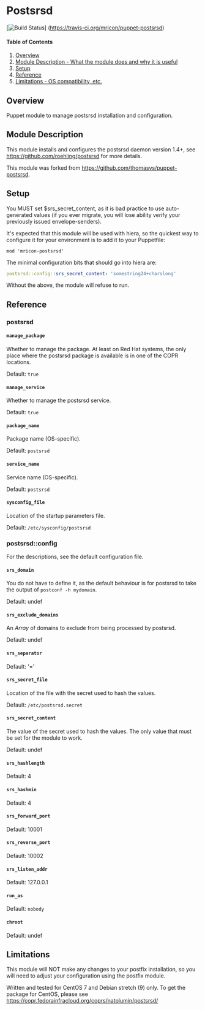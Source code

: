 # Postsrsd

[![Build Status](https://travis-ci.org/mricon/puppet-postsrsd.svg?branch=master)]
(https://travis-ci.org/mricon/puppet-postsrsd)

#### Table of Contents

1. [Overview](#overview)
2. [Module Description - What the module does and why it is useful](#module-description)
3. [Setup](#setup)
4. [Reference](#reference)
5. [Limitations - OS compatibility, etc.](#limitations)

## Overview
Puppet module to manage postsrsd installation and configuration.

## Module Description
This module installs and configures the postsrsd daemon version 1.4+, see
https://github.com/roehling/postsrsd for more details.

This module was forked from https://github.com/thomasvs/puppet-postsrsd.

## Setup
You MUST set $srs_secret_content, as it is bad practice to use auto-generated
values (if you ever migrate, you will lose ability verify your previously
issued envelope-senders).

It's expected that this module will be used with hiera, so the quickest way to
configure it for your environment is to add it to your Puppetfile:

```
mod 'mricon-postsrsd'
```

The minimal configuration bits that should go into hiera are:

```yaml
postsrsd::config::srs_secret_content: 'somestring24+charslong'
```

Without the above, the module will refuse to run.

## Reference
### postsrsd

#### `manage_package`

Whether to manage the package. At least on Red Hat systems, the only place
where the postsrsd package is available is in one of the COPR locations.

Default: `true`

#### `manage_service`

Whether to manage the postsrsd service.

Default: `true`

#### `package_name`

Package name (OS-specific).

Default: `postsrsd`

#### `service_name`

Service name (OS-specific).

Default: `postsrsd`

#### `sysconfig_file`

Location of the startup parameters file.

Default: `/etc/sysconfig/postsrsd`

### postsrsd::config

For the descriptions, see the default configuration file.

#### `srs_domain`
You do not have to define it, as the default behaviour is for postsrsd to take
the output of `postconf -h mydomain`.

Default: undef

#### `srs_exclude_domains`
An *Array* of domains to exclude from being processed by postsrsd.

Default: undef

#### `srs_separator`
Default: '='

#### `srs_secret_file`
Location of the file with the secret used to hash the values.

Default: `/etc/postsrsd.secret`

#### `srs_secret_content`
The value of the secret used to hash the values. The only value that must be
set for the module to work.

Default: undef

#### `srs_hashlength`
Default: 4

#### `srs_hashmin`
Default: 4

#### `srs_forward_port`
Default: 10001

#### `srs_reverse_port`
Default: 10002

#### `srs_listen_addr`
Default: 127.0.0.1

#### `run_as`
Default: `nobody`

#### `chroot`
Default: undef

## Limitations
This module will NOT make any changes to your postfix installation, so you
will need to adjust your configuration using the postfix module.

Written and tested for CentOS 7 and Debian stretch (9) only. To get the package for CentOS, please see
https://copr.fedorainfracloud.org/coprs/natolumin/postsrsd/
